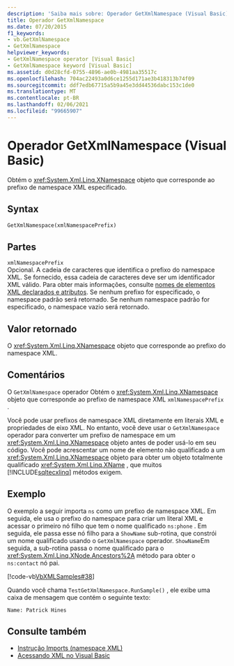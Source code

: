 ```yaml
---
description: 'Saiba mais sobre: Operador GetXmlNamespace (Visual Basic)'
title: Operador GetXmlNamespace
ms.date: 07/20/2015
f1_keywords:
- vb.GetXmlNamespace
- GetXmlNamespace
helpviewer_keywords:
- GetXmlNamespace operator [Visual Basic]
- GetXmlNamespace keyword [Visual Basic]
ms.assetid: d0d28cfd-0755-4896-ae0b-4981aa35517c
ms.openlocfilehash: 704ac22493a0d6ce1255d171ae3b418313b74f09
ms.sourcegitcommit: ddf7edb67715a5b9a45e3dd44536dabc153c1de0
ms.translationtype: MT
ms.contentlocale: pt-BR
ms.lasthandoff: 02/06/2021
ms.locfileid: "99665907"
---
```

# <a name="getxmlnamespace-operator-visual-basic"></a>Operador GetXmlNamespace (Visual Basic)

Obtém o <xref:System.Xml.Linq.XNamespace> objeto que corresponde ao prefixo de namespace XML especificado.  
  
## <a name="syntax"></a>Syntax  
  
```vb  
GetXmlNamespace(xmlNamespacePrefix)  
```  
  
## <a name="parts"></a>Partes  

 `xmlNamespacePrefix`  
 Opcional. A cadeia de caracteres que identifica o prefixo do namespace XML. Se fornecido, essa cadeia de caracteres deve ser um identificador XML válido. Para obter mais informações, consulte [nomes de elementos XML declarados e atributos](../../programming-guide/language-features/xml/names-of-declared-xml-elements-and-attributes.md). Se nenhum prefixo for especificado, o namespace padrão será retornado. Se nenhum namespace padrão for especificado, o namespace vazio será retornado.  
  
## <a name="return-value"></a>Valor retornado  

 O <xref:System.Xml.Linq.XNamespace> objeto que corresponde ao prefixo do namespace XML.  
  
## <a name="remarks"></a>Comentários  

 O `GetXmlNamespace` operador Obtém o <xref:System.Xml.Linq.XNamespace> objeto que corresponde ao prefixo de namespace XML `xmlNamespacePrefix` .  
  
 Você pode usar prefixos de namespace XML diretamente em literais XML e propriedades de eixo XML. No entanto, você deve usar o `GetXmlNamespace` operador para converter um prefixo de namespace em um <xref:System.Xml.Linq.XNamespace> objeto antes de poder usá-lo em seu código. Você pode acrescentar um nome de elemento não qualificado a um <xref:System.Xml.Linq.XNamespace> objeto para obter um objeto totalmente qualificado <xref:System.Xml.Linq.XName> , que muitos [!INCLUDE[sqltecxlinq](~/includes/sqltecxlinq-md.md)] métodos exigem.  
  
## <a name="example"></a>Exemplo  

 O exemplo a seguir importa `ns` como um prefixo de namespace XML. Em seguida, ele usa o prefixo do namespace para criar um literal XML e acessar o primeiro nó filho que tem o nome qualificado `ns:phone` . Em seguida, ele passa esse nó filho para a `ShowName` sub-rotina, que constrói um nome qualificado usando o `GetXmlNamespace` operador. `ShowName`Em seguida, a sub-rotina passa o nome qualificado para o <xref:System.Xml.Linq.XNode.Ancestors%2A> método para obter o `ns:contact` nó pai.  
  
 [!code-vb[VbXMLSamples#38](~/samples/snippets/visualbasic/VS_Snippets_VBCSharp/VbXMLSamples/VB/GetXmlNamespace.vb#38)]  
  
 Quando você chama `TestGetXmlNamespace.RunSample()` , ele exibe uma caixa de mensagem que contém o seguinte texto:  
  
 `Name: Patrick Hines`  
  
## <a name="see-also"></a>Consulte também

- [Instrução Imports (namespace XML)](../statements/imports-statement-xml-namespace.md)
- [Acessando XML no Visual Basic](../../programming-guide/language-features/xml/accessing-xml.md)

